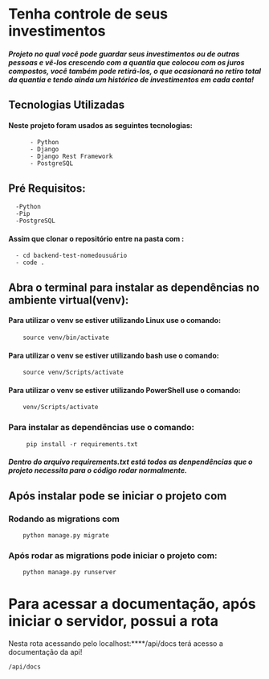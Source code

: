 # Tenha controle de seus investimentos

##### Projeto no qual você pode guardar seus investimentos ou de outras pessoas e vê-los crescendo com a quantia que colocou com os juros compostos, você também pode retirá-los, o que ocasionará no retiro total da quantia  e tendo ainda um histórico de investimentos em cada conta!

## Tecnologias Utilizadas

#### Neste projeto foram usados as seguintes tecnologias:

```
      - Python
      - Django
      - Django Rest Framework
      - PostgreSQL
```
## Pré Requisitos:
      -Python
      -Pip
      -PostgreSQL
#### Assim que clonar o repositório entre na pasta com :
	  - cd backend-test-nomedousuário
      - code .

## Abra o terminal para instalar as dependências no ambiente virtual(venv):
  #### Para utilizar o venv se estiver utilizando Linux use o comando:
    
        source venv/bin/activate

  #### Para utilizar o venv se estiver utilizando bash use o comando:
    
        source venv/Scripts/activate
  #### Para utilizar o venv se estiver utilizando PowerShell use o comando:
    
        venv/Scripts/activate

  ### Para instalar as dependências use o comando:
         pip install -r requirements.txt 

   ##### Dentro do arquivo requirements.txt está todos as denpendências que o projeto necessita para o código rodar normalmente.
 
## Após instalar pode se iniciar o projeto com
   ### Rodando as migrations com
        python manage.py migrate
   ### Após rodar as migrations pode iniciar o projeto com:
        python manage.py runserver
   # Para acessar a documentação, após iniciar o servidor, possui a rota
Nesta rota acessando pelo localhost:****/api/docs terá acesso a documentação da api!
```
/api/docs
````  



